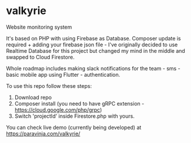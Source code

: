 # valkyrie
Website monitoring system

It's based on PHP with using Firebase as Database.
Composer update is required + adding your firebase json file - I've originally decided to use Realtime Database for this project but changed my mind in the middle and swapped to Cloud Firestore.

Whole roadmap includes making slack notifications for the team - sms - basic mobile app using Flutter - authentication.


To use this repo follow these steps:

1. Download repo
2. Composer install (you need to have gRPC extension - https://cloud.google.com/php/grpc)
3. Switch 'projectId' inside Firestore.php with yours.

You can check live demo (currently being developed) at https://paravinja.com/valkyrie/
